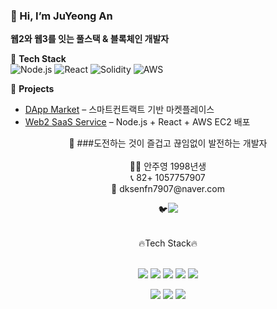 ### 👋 Hi, I’m JuYeong An  
**웹2와 웹3를 잇는 풀스택 & 블록체인 개발자**

🌱 **Tech Stack**  
![Node.js](https://img.shields.io/badge/Node.js-339933?style=for-the-badge&logo=node.js&logoColor=white)
![React](https://img.shields.io/badge/React-61DAFB?style=for-the-badge&logo=react&logoColor=white)
![Solidity](https://img.shields.io/badge/Solidity-363636?style=for-the-badge&logo=solidity&logoColor=white)
![AWS](https://img.shields.io/badge/AWS-232F3E?style=for-the-badge&logo=amazon-aws&logoColor=white)

🚀 **Projects**
- [DApp Market](https://github.com/your-repo) – 스마트컨트랙트 기반 마켓플레이스
- [Web2 SaaS Service](https://github.com/your-repo) – Node.js + React + AWS EC2 배포

<div align="center">
🌻 ###도전하는 것이 즐겁고 끊임없이 발전하는 개발자
</br>
</br>
👨‍💻 안주영 1998년생 
</br>
📞 82+ 1057757907
</br>
📧 dksenfn7907@naver.com
</br>

🐦<a href="https://www.notion.so/SW-51de7d86d73b4cada79d1fb6499ae39b" target="_blank"><img src="https://img.shields.io/badge/Notion-ffffff?style=flat-square&logo=Notion&logoColor=black"/></a>
</br>
</div>


</br>


<div align="center">
	🔥Tech Stack🔥
	</br>
	</br>
	<p>
	<img src="https://img.shields.io/badge/JAVASCRIPT-F7DF1E?style=flat&logo=JavaScript&logoColor=white" />
	<img src="https://img.shields.io/badge/HTML5-E34F26?style=flat&logo=HTML5&logoColor=white" />
	<img src="https://img.shields.io/badge/CSS3-1572B6?style=flat&logo=CSS3&logoColor=white" />
	<img src="https://img.shields.io/badge/REACT-61DAFB?style=flat&logo=React&logoColor=white"/>
	<img src="https://img.shields.io/badge/TYPESCRIPT-3178C6?style=flat&logo=TypeScript&logoColor=white" />
	</p>
	<p>
	<img src="https://img.shields.io/badge/NODE.JS-339933?style=flat&logo=Node.js&logoColor=white" />
	<img src="https://img.shields.io/badge/MYSQL-4479A1?style=flat&logo=Mysql&logoColor=white" />
	<img src="https://img.shields.io/badge/SOLIDITY-363636?style=flat&logo=Solidity&logoColor=white" />
	</p>
</div>
<!--
**AnJuYeong/AnJuYeong** is a ✨ _special_ ✨ repository because its `README.md` (this file) appears on your GitHub profile.

Here are some ideas to get you started:

- 🔭 I’m currently working on ...
- 🌱 I’m currently learning ...
- 👯 I’m looking to collaborate on ...
- 🤔 I’m looking for help with ...
- 💬 Ask me about ...
- 📫 How to reach me: ...
- 😄 Pronouns: ...
- ⚡ Fun fact: ...
-->
